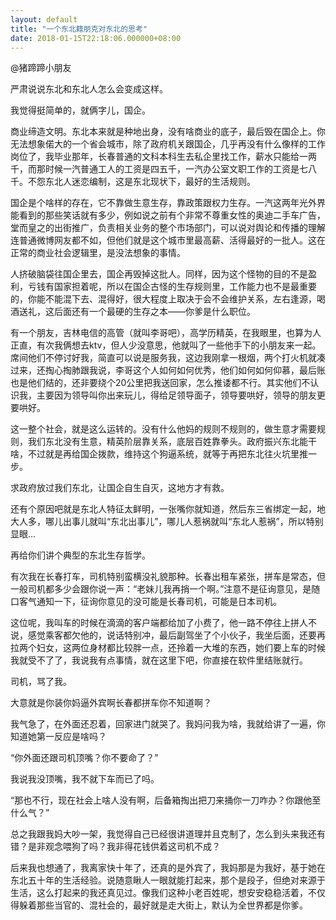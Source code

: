 ```yaml
---
layout: default
title: "一个东北籍朋克对东北的思考"
date: 2018-01-15T22:18:06.000000+08:00
---
```


@猪蹄蹄小朋友

严肃说说东北和东北人怎么会变成这样。

我觉得挺简单的，就俩字儿，国企。

商业缔造文明。东北本来就是种地出身，没有啥商业的底子，最后毁在国企上。你无法想象偌大的一个省会城市，除了政府机关跟国企，几乎再没有什么像样的工作岗位了，我毕业那年，长春普通的文科本科生去私企里找工作，薪水只能给一两千，而那时候一汽普通工人的工资是四五千，一汽办公室文职工作的工资是七八千。不怨东北人迷恋编制，这是东北现状下，最好的生活规则。

国企是个啥样的存在，它不靠做生意生存，靠政策跟权力生存。一汽这两年光外界能看到的那些笑话就有多少，例如说之前有个非常不尊重女性的奥迪二手车广告，堂而皇之的出街推广，负责相关业务的整个市场部门，可以说对舆论和传播的理解连普通微博网友都不如，但他们就是这个城市里最高薪、活得最好的一批人。这在正常的商业社会逻辑里，是没法想象的事情。

人挤破脑袋往国企里去，国企再毁掉这批人。同样，因为这个怪物的目的不是盈利，亏钱有国家担着呢，所以在国企古怪的生存规则里，工作能力也不是最重要的，你能不能混下去、混得好，很大程度上取决于会不会维护关系，左右逢源，喝酒送礼，这后面还有一个最硬的生存之本——你爹是什么职位。

有一个朋友，吉林电信的高管（就叫李哥吧），高学历精英，在我眼里，也算为人正直，有次我俩想去ktv，但人少没意思，他就叫了一些他手下的小朋友来一起。席间他们不停讨好我，简直可以说是服务我，这边我刚拿一根烟，两个打火机就凑过来，还掏心掏肺跟我说，李哥这个人如何如何优秀，他们如何如何仰慕，最后账也是他们结的，还非要绕个20公里把我送回家，怎么推诿都不行。其实他们不认识我，主要因为领导叫你出来玩儿，得给足领导面子，领导要哄好，领导的朋友更要哄好。

这一整个社会，就是这么运转的。没有什么他妈的规则不规则的，做生意才需要规则，我们东北没有生意，精英阶层靠关系，底层百姓靠拳头。政府振兴东北能干啥，不过就是再给国企拨款，维持这个狗逼系统，就等于再把东北往火坑里推一步。

求政府放过我们东北，让国企自生自灭，这地方才有救。

还有个原因吧就是东北人特征太鲜明，一张嘴你就知道，然后东三省绑定一起，地大人多，哪儿出事儿就叫“东北出事儿”，哪儿人惹祸就叫“东北人惹祸”，所以特别显眼…

再给你们讲个典型的东北生存哲学。

有次我在长春打车，司机特别蛮横没礼貌那种。长春出租车紧张，拼车是常态，但一般司机都多少会跟你说一声：“老妹儿我再捎一个啊。”注意不是征询意见，是随口客气通知一下，征询你意见的没可能是长春司机，可能是日本司机。

这位呢，我叫车的时候在滴滴的客户端都给加了小费了，他一路不停往上拼人不说，感觉乘客都欠他的，说话特别冲，最后副驾坐了个小伙子，我坐后面，还要再拉两个妇女，这两位身材都比较胖一点，还拎着一大堆的东西，她们要上车的时候我就受不了了，我说我有点事情，就在这里下吧，你直接在软件里结账就行。

司机，骂了我。

大意就是你装你妈逼外宾啊长春都拼车你不知道啊？

我气急了，在外面还忍着，回家进门就哭了。我妈问我为啥，我就给讲了一遍，你知道她第一反应是啥吗？

“你外面还跟司机顶嘴？你不要命了？”

我说我没顶嘴，我不就下车而已了吗。

“那也不行，现在社会上啥人没有啊，后备箱掏出把刀来捅你一刀咋办？你跟他至什么气？”

总之我跟我妈大吵一架，我觉得自己已经很讲道理并且克制了，怎么到头来我还有错？是非观念喂狗了吗？我非得花钱供着这司机不成？

后来我也想通了，我离家快十年了，还真的是外宾了，我妈那是为我好，基于她在东北五十年的生活经验。说随意瞅人一眼就能打起来，那个是段子，但绝对来源于生活，这么打起来的我还真见过。像我们这种小老百姓呢，想安安稳稳活着，不仅得躲着那些当官的、混社会的，最好就是走大街上，默认为全世界都是你爹。

